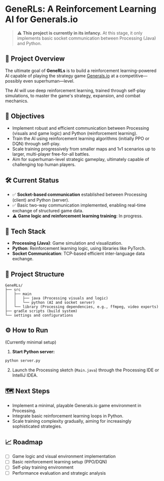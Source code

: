 # GeneRLs: A Reinforcement Learning AI for Generals.io

> ⚠️ **This project is currently in its infancy.** At this stage, it only implements basic socket communication between Processing (Java) and Python.

## 🚀 Project Overview

The ultimate goal of **GeneRLs** is to build a reinforcement learning-powered AI capable of playing the strategy game [Generals.io](https://generals.io/) at a competitive—possibly even superhuman—level.

The AI will use deep reinforcement learning, trained through self-play simulations, to master the game's strategy, expansion, and combat mechanics.

## 🎯 Objectives

- Implement robust and efficient communication between Processing (visuals and game logic) and Python (reinforcement learning).
- Train the AI using reinforcement learning algorithms (initially PPO or DQN) through self-play.
- Scale training progressively from smaller maps and 1v1 scenarios up to larger, multi-player free-for-all battles.
- Aim for superhuman-level strategic gameplay, ultimately capable of challenging top human players.

## 🛠️ Current Status

- ✅ **Socket-based communication** established between Processing (client) and Python (server).
- ✅ Basic two-way communication implemented, enabling real-time exchange of structured game data.
- ⚠️ **Game logic and reinforcement learning training**: In progress.

## 📌 Tech Stack

- **Processing (Java)**: Game simulation and visualization.
- **Python**: Reinforcement learning logic, using libraries like PyTorch.
- **Socket Communication**: TCP-based efficient inter-language data exchange.

## 📂 Project Structure

```
GeneRLs/
├── src
│   ├── main
│   │   ├── java (Processing visuals and logic)
│   │   └── python (AI and socket server)
│   └── library (Processing dependencies, e.g., ffmpeg, video exports)
├── gradle scripts (build system)
└── settings and configurations
```

## ⚙️ How to Run

(Currently minimal setup)

1. **Start Python server:**
```bash
python server.py
```

2. Launch the Processing sketch (`Main.java`) through the Processing IDE or IntelliJ IDEA.

## 🗺️ Next Steps

- Implement a minimal, playable Generals.io game environment in Processing.
- Integrate basic reinforcement learning loops in Python.
- Scale training complexity gradually, aiming for increasingly sophisticated strategies.

## 📈 Roadmap

- [ ] Game logic and visual environment implementation
- [ ] Basic reinforcement learning setup (PPO/DQN)
- [ ] Self-play training environment
- [ ] Performance evaluation and strategic analysis